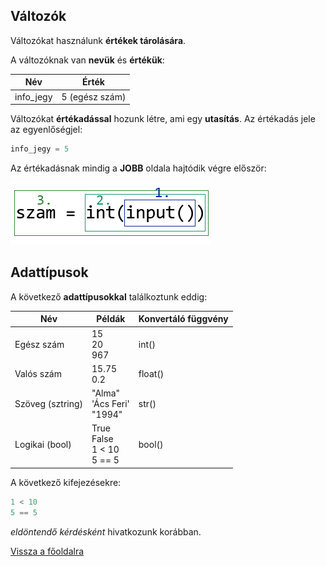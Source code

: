 ## Változók

Változókat használunk **értékek tárolására**.

A változóknak van **nevük** és **értékük**:

| Név  | Érték |
| ------------- | ------------- |
| info_jegy  | 5 (egész szám)  |

Változókat **értékadással** hozunk létre, ami egy **utasítás**. Az értékadás jele az egyenlőségjel:

```python
info_jegy = 5
```

Az értékadásnak mindig a **JOBB** oldala hajtódik végre először:

![Értékadás sorrendje](ertekadas_sorrend.png "Értékadás sorrendje")

## Adattípusok

A következő **adattípusokkal** találkoztunk eddig:

| Név  | Példák | Konvertáló függvény
| ------------- | ------------- | ------------- |
| Egész szám | 15<br>20<br>967 | int()
| Valós szám | 15.75<br>0.2 | float()
| Szöveg (sztring) | "Alma"<br>'Ács Feri'<br>"1994" | str()
| Logikai (bool) | True<br>False<br>1 < 10<br>5 == 5 | bool()


A következő kifejezésekre:
```python
1 < 10
5 == 5
```
*eldöntendő kérdésként* hivatkozunk korábban.

[Vissza a főoldalra](../README.md)
